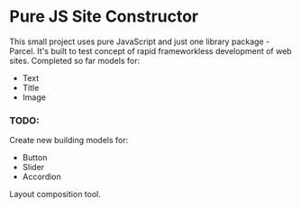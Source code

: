 # Pure JS Site Constructor
This small project uses pure JavaScript and just one library package - Parcel.
It's built to test concept of rapid frameworkless development of web sites.
Completed so far models for:
- Text
- Title
- Image

### TODO:
Create new building models for:
- Button
- Slider
- Accordion

Layout composition tool.
